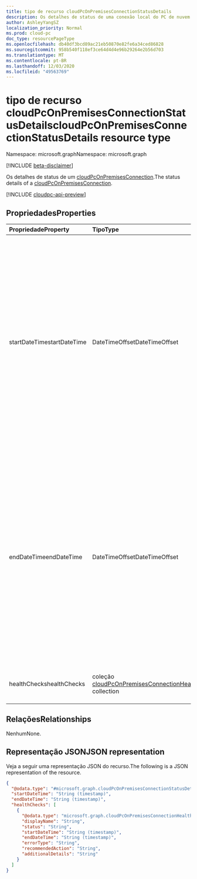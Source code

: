 ```yaml
---
title: tipo de recurso cloudPcOnPremisesConnectionStatusDetails
description: Os detalhes de status de uma conexão local do PC de nuvem.
author: AshleyYangSZ
localization_priority: Normal
ms.prod: cloud-pc
doc_type: resourcePageType
ms.openlocfilehash: db40df3bcd89ac21eb50870e82fe6a34ced86828
ms.sourcegitcommit: 958b540f118ef3ce64d4d4e96b29264e2b56d703
ms.translationtype: MT
ms.contentlocale: pt-BR
ms.lasthandoff: 12/03/2020
ms.locfileid: "49563769"
---
```

# <a name="cloudpconpremisesconnectionstatusdetails-resource-type"></a><span data-ttu-id="d6538-103">tipo de recurso cloudPcOnPremisesConnectionStatusDetails</span><span class="sxs-lookup"><span data-stu-id="d6538-103">cloudPcOnPremisesConnectionStatusDetails resource type</span></span>

<span data-ttu-id="d6538-104">Namespace: microsoft.graph</span><span class="sxs-lookup"><span data-stu-id="d6538-104">Namespace: microsoft.graph</span></span>

[!INCLUDE [beta-disclaimer](../../includes/beta-disclaimer.md)]

<span data-ttu-id="d6538-105">Os detalhes de status de um [cloudPcOnPremisesConnection](../resources/cloudpconpremisesconnection.md).</span><span class="sxs-lookup"><span data-stu-id="d6538-105">The status details of a [cloudPcOnPremisesConnection](../resources/cloudpconpremisesconnection.md).</span></span>

[!INCLUDE [cloudpc-api-preview](../../includes/cloudpc-api-preview.md)]

## <a name="properties"></a><span data-ttu-id="d6538-106">Propriedades</span><span class="sxs-lookup"><span data-stu-id="d6538-106">Properties</span></span>

|<span data-ttu-id="d6538-107">Propriedade</span><span class="sxs-lookup"><span data-stu-id="d6538-107">Property</span></span>|<span data-ttu-id="d6538-108">Tipo</span><span class="sxs-lookup"><span data-stu-id="d6538-108">Type</span></span>|<span data-ttu-id="d6538-109">Descrição</span><span class="sxs-lookup"><span data-stu-id="d6538-109">Description</span></span>|
|:---|:---|:---|
|<span data-ttu-id="d6538-110">startDateTime</span><span class="sxs-lookup"><span data-stu-id="d6538-110">startDateTime</span></span>|<span data-ttu-id="d6538-111">DateTimeOffset</span><span class="sxs-lookup"><span data-stu-id="d6538-111">DateTimeOffset</span></span>|<span data-ttu-id="d6538-112">A hora de início da verificação de integridade da conexão.</span><span class="sxs-lookup"><span data-stu-id="d6538-112">The start time of the connection health check.</span></span> <span data-ttu-id="d6538-113">O tipo Timestamp representa informações de data e hora usando o formato ISO 8601 e está sempre no horário UTC.</span><span class="sxs-lookup"><span data-stu-id="d6538-113">The Timestamp type represents date and time information using ISO 8601 format and is always in UTC time.</span></span> <span data-ttu-id="d6538-114">Por exemplo, meia-noite em UTC no dia 1º de janeiro de 2014 teria esta aparência: '2014-01-01T00:00:00Z'.</span><span class="sxs-lookup"><span data-stu-id="d6538-114">For example, midnight UTC on Jan 1, 2014 would look like this: '2014-01-01T00:00:00Z'.</span></span>|
|<span data-ttu-id="d6538-115">endDateTime</span><span class="sxs-lookup"><span data-stu-id="d6538-115">endDateTime</span></span>|<span data-ttu-id="d6538-116">DateTimeOffset</span><span class="sxs-lookup"><span data-stu-id="d6538-116">DateTimeOffset</span></span>|<span data-ttu-id="d6538-117">A hora de término da verificação de integridade da conexão.</span><span class="sxs-lookup"><span data-stu-id="d6538-117">The end time of the connection health check.</span></span> <span data-ttu-id="d6538-118">O tipo Timestamp representa informações de data e hora usando o formato ISO 8601 e está sempre no horário UTC.</span><span class="sxs-lookup"><span data-stu-id="d6538-118">The Timestamp type represents date and time information using ISO 8601 format and is always in UTC time.</span></span> <span data-ttu-id="d6538-119">Por exemplo, meia-noite em UTC no dia 1º de janeiro de 2014 teria esta aparência: '2014-01-01T00:00:00Z'.</span><span class="sxs-lookup"><span data-stu-id="d6538-119">For example, midnight UTC on Jan 1, 2014 would look like this: '2014-01-01T00:00:00Z'.</span></span>|
|<span data-ttu-id="d6538-120">healthChecks</span><span class="sxs-lookup"><span data-stu-id="d6538-120">healthChecks</span></span>|<span data-ttu-id="d6538-121">coleção [cloudPcOnPremisesConnectionHealthCheck](../resources/cloudpconpremisesconnectionhealthcheck.md)</span><span class="sxs-lookup"><span data-stu-id="d6538-121">[cloudPcOnPremisesConnectionHealthCheck](../resources/cloudpconpremisesconnectionhealthcheck.md) collection</span></span>|<span data-ttu-id="d6538-122">Todas as verificações realizadas na conexão.</span><span class="sxs-lookup"><span data-stu-id="d6538-122">All checks that are done on the connection.</span></span>|

## <a name="relationships"></a><span data-ttu-id="d6538-123">Relações</span><span class="sxs-lookup"><span data-stu-id="d6538-123">Relationships</span></span>

<span data-ttu-id="d6538-124">Nenhum</span><span class="sxs-lookup"><span data-stu-id="d6538-124">None.</span></span>

## <a name="json-representation"></a><span data-ttu-id="d6538-125">Representação JSON</span><span class="sxs-lookup"><span data-stu-id="d6538-125">JSON representation</span></span>

<span data-ttu-id="d6538-126">Veja a seguir uma representação JSON do recurso.</span><span class="sxs-lookup"><span data-stu-id="d6538-126">The following is a JSON representation of the resource.</span></span>
<!-- {
  "blockType": "resource",
  "@odata.type": "microsoft.graph.cloudPcOnPremisesConnectionStatusDetails"
}
-->

``` json
{
  "@odata.type": "#microsoft.graph.cloudPcOnPremisesConnectionStatusDetails",
  "startDateTime": "String (timestamp)",
  "endDateTime": "String (timestamp)",
  "healthChecks": [
    {
      "@odata.type": "microsoft.graph.cloudPcOnPremisesConnectionHealthCheck",
      "displayName": "String",
      "status": "String",
      "startDateTime": "String (timestamp)",
      "endDateTime": "String (timestamp)",
      "errorType": "String",
      "recommendedAction": "String",
      "additionalDetails": "String"
    }
  ]
}
```
